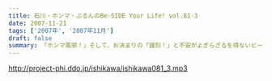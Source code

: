 ```yaml
---
title: 石川・ホンマ・ぶるんのBe-SIDE Your Life! vol.81-3
date: 2007-11-21
tags: ['2007年', '2007年11月']
draft: false
summary: 「ホンマ風邪！」そして、お決まりの「遅刻！」と不安がよぎらざるを得ないビーサイメンバー！！今週末はビーサイ初の上洛となります。神戸とは違った視点で、講演！？を行う予定ですので、是非とも来て見て触って下さい。最高学府でアレが火を噴く可能性も高し！！そして、来週月曜もフツーに収録配信予定なので、報告含めて、全世界でお聴きのあなた！ヨロシクです〜〜。NAMAE
---
```


http://project-phi.ddo.jp/ishikawa/ishikawa081_3.mp3

